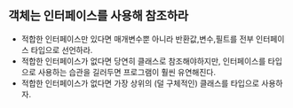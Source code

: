 ## 객체는 인터페이스를 사용해 참조하라
  - 적합한 인터페이스만 있다면 매개변수뿐 아니라 반환값,변수,필트를 전부 인터페이스 타입으로 선언하라.
  - 적합한 인터페이스가 없다면 당연히 클래스로 참조해야하지만, 인터페이스를 타입으로 사용하는 습관을 길러두면 프로그램이 훨씬 유연해진다.
  - 적합한 인터페이스가 없다면 가장 상위의 (덜 구체적인) 클래스를 타입으로 사용하자.
